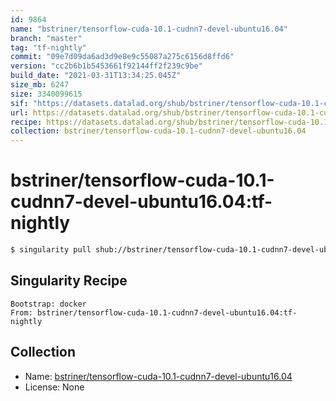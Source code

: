 ```yaml
---
id: 9864
name: "bstriner/tensorflow-cuda-10.1-cudnn7-devel-ubuntu16.04"
branch: "master"
tag: "tf-nightly"
commit: "09e7d09da6ad3d9e8e9c55087a275c6156d8ffd6"
version: "cc2b6b1b5453661f92144ff2f239c9be"
build_date: "2021-03-31T13:34:25.045Z"
size_mb: 6247
size: 3340099615
sif: "https://datasets.datalad.org/shub/bstriner/tensorflow-cuda-10.1-cudnn7-devel-ubuntu16.04/tf-nightly/2021-03-31-09e7d09d-cc2b6b1b/cc2b6b1b5453661f92144ff2f239c9be.simg"
url: https://datasets.datalad.org/shub/bstriner/tensorflow-cuda-10.1-cudnn7-devel-ubuntu16.04/tf-nightly/2021-03-31-09e7d09d-cc2b6b1b/
recipe: https://datasets.datalad.org/shub/bstriner/tensorflow-cuda-10.1-cudnn7-devel-ubuntu16.04/tf-nightly/2021-03-31-09e7d09d-cc2b6b1b/Singularity
collection: bstriner/tensorflow-cuda-10.1-cudnn7-devel-ubuntu16.04
---
```


# bstriner/tensorflow-cuda-10.1-cudnn7-devel-ubuntu16.04:tf-nightly

```bash
$ singularity pull shub://bstriner/tensorflow-cuda-10.1-cudnn7-devel-ubuntu16.04:tf-nightly
```

## Singularity Recipe

```singularity
Bootstrap: docker
From: bstriner/tensorflow-cuda-10.1-cudnn7-devel-ubuntu16.04:tf-nightly
```

## Collection

 - Name: [bstriner/tensorflow-cuda-10.1-cudnn7-devel-ubuntu16.04](https://github.com/bstriner/tensorflow-cuda-10.1-cudnn7-devel-ubuntu16.04)
 - License: None

